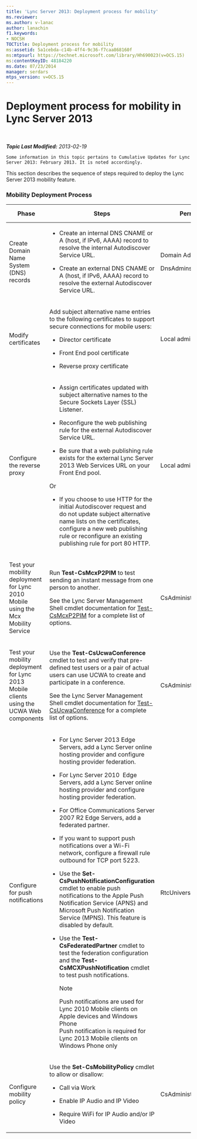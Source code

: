 ```yaml
---
title: 'Lync Server 2013: Deployment process for mobility'
ms.reviewer: 
ms.author: v-lanac
author: lanachin
f1.keywords:
- NOCSH
TOCTitle: Deployment process for mobility
ms:assetid: 5a1cebda-c14b-4ff4-9c36-f7caa868160f
ms:mtpsurl: https://technet.microsoft.com/library/Hh690023(v=OCS.15)
ms:contentKeyID: 48184220
ms.date: 07/23/2014
manager: serdars
mtps_version: v=OCS.15
---
```


<div data-xmlns="http://www.w3.org/1999/xhtml">

<div class="topic" data-xmlns="http://www.w3.org/1999/xhtml" data-msxsl="urn:schemas-microsoft-com:xslt" data-cs="http://msdn.microsoft.com/en-us/">

<div data-asp="http://msdn2.microsoft.com/asp">

# Deployment process for mobility in Lync Server 2013

</div>

<div id="mainSection">

<div id="mainBody">

<span> </span>

_**Topic Last Modified:** 2013-02-19_

    Some information in this topic pertains to Cumulative Updates for Lync Server 2013: February 2013. It is noted accordingly.

This section describes the sequence of steps required to deploy the Lync Server 2013 mobility feature.

### Mobility Deployment Process

<table>
<colgroup>
<col style="width: 25%" />
<col style="width: 25%" />
<col style="width: 25%" />
<col style="width: 25%" />
</colgroup>
<thead>
<tr class="header">
<th>Phase</th>
<th>Steps</th>
<th>Permissions</th>
<th>Deployment documentation</th>
</tr>
</thead>
<tbody>
<tr class="odd">
<td><p>Create Domain Name System (DNS) records</p></td>
<td><ul>
<li><p>Create an internal DNS CNAME or A (host, if IPv6, AAAA) record to resolve the internal Autodiscover Service URL.</p></li>
<li><p>Create an external DNS CNAME or A (host, if IPv6, AAAA) record to resolve the external Autodiscover Service URL.</p></li>
</ul></td>
<td><p>Domain Admins</p>
<p>DnsAdmins</p></td>
<td><p><a href="lync-server-2013-creating-dns-records-for-the-autodiscover-service.md">Creating DNS records for the Autodiscover Service in Lync Server 2013</a></p></td>
</tr>
<tr class="even">
<td><p>Modify certificates</p></td>
<td><p>Add subject alternative name entries to the following certificates to support secure connections for mobile users:</p>
<ul>
<li><p>Director certificate</p></li>
<li><p>Front End pool certificate</p></li>
<li><p>Reverse proxy certificate</p></li>
</ul></td>
<td><p>Local administrator</p></td>
<td><p><a href="lync-server-2013-modifying-certificates-for-mobility.md">Modifying certificates for mobility in Lync Server 2013</a></p></td>
</tr>
<tr class="odd">
<td><p>Configure the reverse proxy</p></td>
<td><ul>
<li><p>Assign certificates updated with subject alternative names to the Secure Sockets Layer (SSL) Listener.</p></li>
<li><p>Reconfigure the web publishing rule for the external Autodiscover Service URL.</p></li>
<li><p>Be sure that a web publishing rule exists for the external Lync Server 2013 Web Services URL on your Front End pool.</p></li>
</ul>
<p>Or</p>
<ul>
<li><p>If you choose to use HTTP for the initial Autodiscover request and do not update subject alternative name lists on the certificates, configure a new web publishing rule or reconfigure an existing publishing rule for port 80 HTTP.</p></li>
</ul></td>
<td><p>Local administrator</p></td>
<td><p><a href="lync-server-2013-configuring-the-reverse-proxy-for-mobility.md">Configuring the reverse proxy for mobility in Lync Server 2013</a></p></td>
</tr>
<tr class="even">
<td><p>Test your mobility deployment for Lync 2010 Mobile using the Mcx Mobility Service</p></td>
<td><p>Run <strong>Test-CsMcxP2PIM</strong> to test sending an instant message from one person to another.</p>
<p>See the Lync Server Management Shell cmdlet documentation for <a href="https://docs.microsoft.com/powershell/module/skype/Test-CsMcxP2PIM">Test-CsMcxP2PIM</a> for a complete list of options.</p></td>
<td><p>CsAdministrator</p></td>
<td><p><a href="lync-server-2013-verifying-your-mobility-deployment.md">Verifying your mobility deployment in Lync Server 2013</a></p></td>
</tr>
<tr class="odd">
<td><p>Test your mobility deployment for Lync 2013 Mobile clients using the UCWA Web components</p></td>
<td><p>Use the <strong>Test-CsUcwaConference</strong> cmdlet to test and verify that pre-defined test users or a pair of actual users can use UCWA to create and participate in a conference.</p>
<p>See the Lync Server Management Shell cmdlet documentation for <a href="https://docs.microsoft.com/powershell/module/skype/Test-CsUcwaConference">Test-CsUcwaConference</a> for a complete list of options.</p></td>
<td><p>CsAdministrator</p></td>
<td><p><a href="lync-server-2013-verifying-your-mobility-deployment.md">Verifying your mobility deployment in Lync Server 2013</a></p></td>
</tr>
<tr class="even">
<td><p>Configure for push notifications</p></td>
<td><ul>
<li><p>For Lync Server 2013 Edge Servers, add a Lync Server online hosting provider and configure hosting provider federation.</p></li>
<li><p>For Lync Server 2010  Edge Servers, add a Lync Server online hosting provider and configure hosting provider federation.</p></li>
<li><p>For Office Communications Server 2007 R2 Edge Servers, add a federated partner.</p></li>
<li><p>If you want to support push notifications over a Wi-Fi network, configure a firewall rule outbound for TCP port 5223.</p></li>
<li><p>Use the <strong>Set-CsPushNotificationConfiguration</strong> cmdlet to enable push notifications to the Apple Push Notification Service (APNS) and Microsoft Push Notification Service (MPNS). This feature is disabled by default.</p></li>
<li><p>Use the <strong>Test-CsFederatedPartner</strong> cmdlet to test the federation configuration and the <strong>Test-CsMCXPushNotification</strong> cmdlet to test push notifications.</p>
<div>

> [!NOTE]  
> Push notifications are used for Lync 2010 Mobile clients on Apple devices and Windows Phone<BR>Push notification is required for Lync 2013 Mobile clients on Windows Phone only


</div></li>
</ul></td>
<td><p>RtcUniversalServerAdmins</p></td>
<td><p><a href="lync-server-2013-configuring-for-push-notifications.md">Configuring for push notifications in Lync Server 2013</a></p></td>
</tr>
<tr class="odd">
<td><p>Configure mobility policy</p></td>
<td><p>Use the <strong>Set-CsMobilityPolicy</strong> cmdlet to allow or disallow:</p>
<ul>
<li><p>Call via Work</p></li>
<li><p>Enable IP Audio and IP Video</p></li>
<li><p>Require WiFi for IP Audio and/or IP Video</p></li>
</ul></td>
<td><p>CsAdministrator</p></td>
<td><p><a href="lync-server-2013-configuring-mobility-policy.md">Configuring mobility policy in Lync Server 2013</a></p></td>
</tr>
</tbody>
</table>


</div>

<span> </span>

</div>

</div>

</div>

